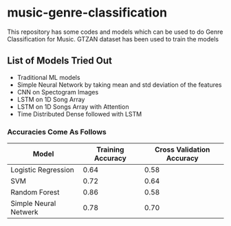 # music-genre-classification
This repository has some codes and models which can be used to do Genre Classification for Music. GTZAN dataset has been used to train the models


## List of Models Tried Out
* Traditional ML models
* Simple Neural Network by taking mean and std deviation of the features
* CNN on Spectogram Images
* LSTM on 1D Song Array
* LSTM on 1D Songs Array with Attention
* Time Distributed Dense followed with LSTM


### Accuracies Come As Follows

|**Model**|**Training Accuracy**|**Cross Validation Accuracy**|
|---------|------------|-------------|
|Logistic Regression|0.64|0.58|
|SVM|0.72|0.64|
|Random Forest|0.86|0.58|
|Simple Neural Netwerk|0.78|0.70|
